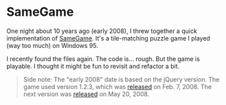 # SameGame

One night about 10 years ago (early 2008), I threw together a quick implementation of <a href="https://en.wikipedia.org/wiki/SameGame">SameGame</a>. It's a tile-matching puzzle game I played (way too much) on Windows 95.

I recently found the files again. The code is... rough. But the game is playable. I thought it might be fun to revisit and refactor a bit.

> Side note: The "early 2008" date is based on the jQuery version. The game used version 1.2.3, which was [released](https://blog.jquery.com/2008/02/07/jquery-1-2-3-released/) on Feb. 7, 2008. The next version was [released](http://blog.jquery.com/2008/05/20/jquery-1-2-4-released/) on May 20, 2008.


